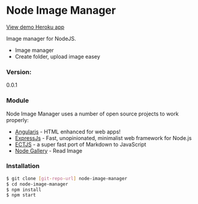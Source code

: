 # Node Image Manager
[View demo Heroku app](http://node-image-manager.herokuapp.com/)

Image manager for NodeJS.

  - Image manager
  - Create folder, upload image easey

### Version: 
0.0.1

### Module

Node Image Manager uses a number of open source projects to work properly:

* [Angularjs](http://angularjs.com) - HTML enhanced for web apps!
* [ExpressJs](http://expressjs.com) - Fast, unopinionated, minimalist web framework for Node.js
* [ECTJS](http://ectjs.com) - a super fast port of Markdown to JavaScript
* [Node Gallery](https://github.com/cianclarke/node-gallery) - Read Image

### Installation

```sh
$ git clone [git-repo-url] node-image-manager
$ cd node-image-manager
$ npm install
$ npm start
```
